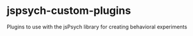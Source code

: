 # jspsych-custom-plugins
Plugins to use with the jsPsych library for creating behavioral experiments
